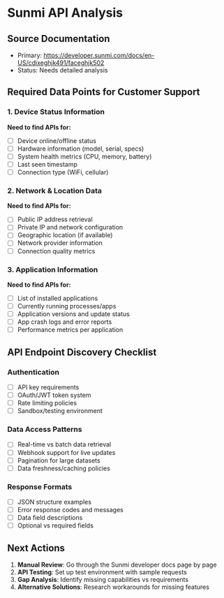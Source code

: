 # Sunmi API Analysis

## Source Documentation
- Primary: https://developer.sunmi.com/docs/en-US/cdixeghjk491/faceghjk502
- Status: Needs detailed analysis

## Required Data Points for Customer Support

### 1. Device Status Information
**Need to find APIs for:**
- [ ] Device online/offline status
- [ ] Hardware information (model, serial, specs)
- [ ] System health metrics (CPU, memory, battery)
- [ ] Last seen timestamp
- [ ] Connection type (WiFi, cellular)

### 2. Network & Location Data
**Need to find APIs for:**
- [ ] Public IP address retrieval
- [ ] Private IP and network configuration
- [ ] Geographic location (if available)
- [ ] Network provider information
- [ ] Connection quality metrics

### 3. Application Information
**Need to find APIs for:**
- [ ] List of installed applications
- [ ] Currently running processes/apps
- [ ] Application versions and update status
- [ ] App crash logs and error reports
- [ ] Performance metrics per application

## API Endpoint Discovery Checklist

### Authentication
- [ ] API key requirements
- [ ] OAuth/JWT token system
- [ ] Rate limiting policies
- [ ] Sandbox/testing environment

### Data Access Patterns
- [ ] Real-time vs batch data retrieval
- [ ] Webhook support for live updates
- [ ] Pagination for large datasets
- [ ] Data freshness/caching policies

### Response Formats
- [ ] JSON structure examples
- [ ] Error response codes and messages
- [ ] Data field descriptions
- [ ] Optional vs required fields

## Next Actions
1. **Manual Review**: Go through the Sunmi developer docs page by page
2. **API Testing**: Set up test environment with sample requests
3. **Gap Analysis**: Identify missing capabilities vs requirements
4. **Alternative Solutions**: Research workarounds for missing features 